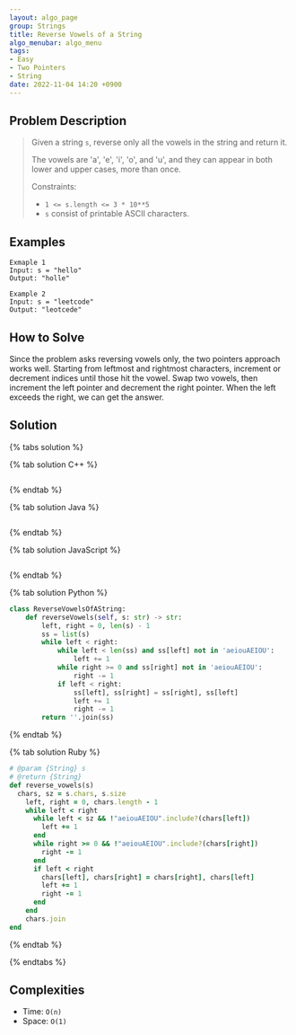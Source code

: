 ```yaml
---
layout: algo_page
group: Strings
title: Reverse Vowels of a String
algo_menubar: algo_menu
tags:
- Easy
- Two Pointers
- String
date: 2022-11-04 14:20 +0900
---
```


## Problem Description
> Given a string `s`, reverse only all the vowels in the string and return it.
>
> The vowels are 'a', 'e', 'i', 'o', and 'u', and they can appear in both lower and upper cases, more than once.
>
> Constraints:
> - `1 <= s.length <= 3 * 10**5`
> - `s` consist of printable ASCII characters.


## Examples
```
Exmaple 1
Input: s = "hello"
Output: "holle"
```

```
Example 2
Input: s = "leetcode"
Output: "leotcede"
```

## How to Solve

Since the problem asks reversing vowels only, the two pointers approach works well.
Starting from leftmost and rightmost characters, increment or decrement indices until those hit the vowel.
Swap two vowels, then increment the left pointer and decrement the right pointer.
When the left exceeds the right, we can get the answer.


## Solution

{% tabs solution %}

{% tab solution C++ %}
```cpp

```
{% endtab %}

{% tab solution Java %}
```java

```
{% endtab %}

{% tab solution JavaScript %}
```js

```
{% endtab %}

{% tab solution Python %}
```python
class ReverseVowelsOfAString:
    def reverseVowels(self, s: str) -> str:
        left, right = 0, len(s) - 1
        ss = list(s)
        while left < right:
            while left < len(ss) and ss[left] not in 'aeiouAEIOU':
                left += 1
            while right >= 0 and ss[right] not in 'aeiouAEIOU':
                right -= 1
            if left < right:
                ss[left], ss[right] = ss[right], ss[left]
                left += 1
                right -= 1
        return ''.join(ss)
```
{% endtab %}

{% tab solution Ruby %}
```ruby
# @param {String} s
# @return {String}
def reverse_vowels(s)
  chars, sz = s.chars, s.size
    left, right = 0, chars.length - 1
    while left < right
      while left < sz && !"aeiouAEIOU".include?(chars[left])
        left += 1
      end
      while right >= 0 && !"aeiouAEIOU".include?(chars[right])
        right -= 1
      end
      if left < right
        chars[left], chars[right] = chars[right], chars[left]
        left += 1
        right -= 1
      end
    end
    chars.join
end
```
{% endtab %}

{% endtabs %}


## Complexities
- Time: `O(n)`
- Space: `O(1)`
